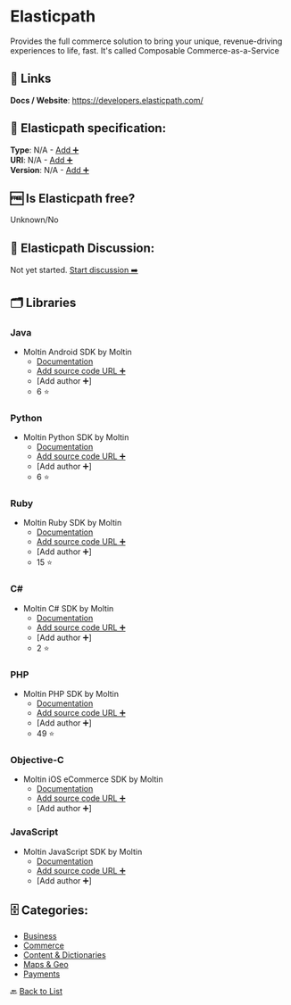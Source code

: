 # Elasticpath
Provides the full commerce solution to bring your unique, revenue-driving experiences to life, fast. It&#x27;s called Composable Commerce-as-a-Service

##  🔗 Links
**Docs / Website**: https://developers.elasticpath.com/

## 🧬 Elasticpath specification:
**Type**: N/A - [Add ➕](https://github.com/apis-list/apis-list/edit/main/apis-list.yaml)  
**URI**: N/A - [Add ➕](https://github.com/apis-list/apis-list/edit/main/apis-list.yaml)  
**Version**: N/A - [Add ➕](https://github.com/apis-list/apis-list/edit/main/apis-list.yaml)

## 🆓 Is Elasticpath free?
 Unknown/No 

## 💬 Elasticpath Discussion:
Not yet started. [Start discussion ➡️](https://github.com/apis-list/apis-list/discussions/new)

## 🗂️ Libraries
### Java
- Moltin Android SDK by Moltin
    - [Documentation](https://github.com/moltin/android-sdk)
    - [Add source code URL ➕]()
    - [Add author ➕]
    - 6 ⭐

### Python
- Moltin Python SDK by Moltin
    - [Documentation](https://github.com/moltin/python-sdk)
    - [Add source code URL ➕]()
    - [Add author ➕]
    - 6 ⭐

### Ruby
- Moltin Ruby SDK by Moltin
    - [Documentation](https://github.com/moltin/ruby-sdk)
    - [Add source code URL ➕]()
    - [Add author ➕]
    - 15 ⭐

### C#
- Moltin C# SDK by Moltin
    - [Documentation](https://github.com/moltin/csharp-sdk)
    - [Add source code URL ➕]()
    - [Add author ➕]
    - 2 ⭐

### PHP
- Moltin PHP SDK by Moltin
    - [Documentation](https://github.com/moltin/php-sdk)
    - [Add source code URL ➕]()
    - [Add author ➕]
    - 49 ⭐

### Objective-C
- Moltin iOS eCommerce SDK by Moltin
    - [Documentation](https://moltin.com/ios-ecommerce-sdk)
    - [Add source code URL ➕]()
    - [Add author ➕]

### JavaScript
- Moltin JavaScript SDK by Moltin
    - [Documentation](https://moltin.com/getting-started/js)
    - [Add source code URL ➕]()
    - [Add author ➕]


## 🗄️ Categories:
- [Business](https://github.com/apis-list/apis-list#business-)
- [Commerce](https://github.com/apis-list/apis-list#commerce-)
- [Content & Dictionaries](https://github.com/apis-list/apis-list#content--dictionaries-)
- [Maps & Geo](https://github.com/apis-list/apis-list#maps--geo-)
- [Payments](https://github.com/apis-list/apis-list#payments-)

🔙  [Back to List](https://github.com/apis-list/apis-list)
